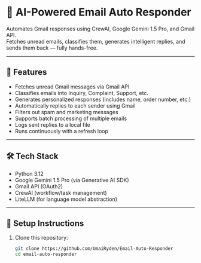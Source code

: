 # 🤖 AI-Powered Email Auto Responder

Automates Gmail responses using CrewAI, Google Gemini 1.5 Pro, and Gmail API.  
Fetches unread emails, classifies them, generates intelligent replies, and sends them back — fully hands-free.

---

## 🚀 Features
- Fetches unread Gmail messages via Gmail API
- Classifies emails into Inquiry, Complaint, Support, etc.
- Generates personalized responses (includes name, order number, etc.)
- Automatically replies to each sender using Gmail
- Filters out spam and marketing messages
- Supports batch processing of multiple emails
- Logs sent replies to a local file
- Runs continuously with a refresh loop

---

## 🛠️ Tech Stack
- Python 3.12
- Google Gemini 1.5 Pro (via Generative AI SDK)
- Gmail API (OAuth2)
- CrewAI (workflow/task management)
- LiteLLM (for language model abstraction)

---

## 🔧 Setup Instructions

1. Clone this repository:
   ```bash
   git clone https://github.com/UmaiRyden/Email-Auto-Responder
   cd email-auto-responder
